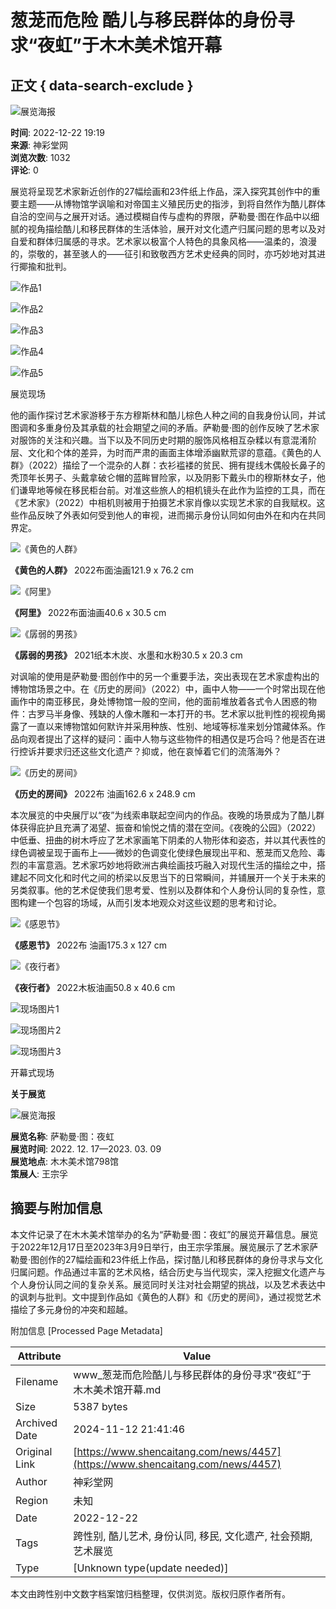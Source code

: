# 葱茏而危险 酷儿与移民群体的身份寻求“夜虹”于木木美术馆开幕

## 正文 { data-search-exclude }


![展览海报](https://www.shencaitang.com/static/common/no-js.jpg)

**时间**: 2022-12-22 19:19  
**来源**: 神彩堂网  
**浏览次数**: 1032  
**评论**: 0  

展览将呈现艺术家新近创作的27幅绘画和23件纸上作品，深入探究其创作中的重要主题——从博物馆学讽喻和对帝国主义殖民历史的指涉，到将自然作为酷儿群体自洽的空间与之展开对话。通过模糊自传与虚构的界限，萨勒曼·图在作品中以细腻的视角描绘酷儿和移民群体的生活体验，展开对文化遗产归属问题的思考以及对自爱和群体归属感的寻求。艺术家以极富个人特色的具象风格——温柔的，浪漫的，崇敬的，甚至骇人的——征引和致敬西方艺术史经典的同时，亦巧妙地对其进行揶揄和批判。

![作品1](https://www.shencaitang.com/uploads/news/20221222/1671707504102183.jpg)

![作品2](https://www.shencaitang.com/uploads/news/20221222/1671707510458503.jpg)

![作品3](https://www.shencaitang.com/uploads/news/20221222/1671707518867047.jpg)

![作品4](https://www.shencaitang.com/uploads/news/20221222/1671707526713079.jpg)

![作品5](https://www.shencaitang.com/uploads/news/20221222/1671707532609459.jpg)

展览现场

他的画作探讨艺术家游移于东方穆斯林和酷儿棕色人种之间的自我身份认同，并试图调和多重身份及其承载的社会期望之间的矛盾。萨勒曼·图的创作反映了艺术家对服饰的关注和兴趣。当下以及不同历史时期的服饰风格相互杂糅以有意混淆阶层、文化和个体的差异，为时而严肃的画面主体增添幽默荒谬的意蕴。《黄色的人群》（2022）描绘了⼀个混杂的人群：衣衫褴褛的贫民、拥有提线木偶般长鼻子的秃顶年长男子、头戴拿破仑帽的蓝眸冒险家，以及阴影下戴头巾的穆斯林女子，他们谦卑地等候在移民柜台前。对准这些旅人的相机镜头在此作为监控的工具，而在《艺术家》（2022）中相机则被用于拍摄艺术家肖像以实现艺术家的自我赋权。这些作品反映了外表如何受到他人的审视，进而揭示身份认同如何由外在和内在共同界定。

![《黄色的人群》](https://www.shencaitang.com/uploads/news/20221222/1671707568114718.jpg)

**《黄色的人群》** 2022布面油画121.9 x 76.2 cm

![《阿里》](https://www.shencaitang.com/uploads/news/20221222/1671707588137279.jpg)

**《阿里》** 2022布面油画40.6 x 30.5 cm

![《孱弱的男孩》](https://www.shencaitang.com/uploads/news/20221222/1671707608399765.jpg)

**《孱弱的男孩》** 2021纸本木炭、水墨和水粉30.5 x 20.3 cm

对讽喻的使用是萨勒曼·图创作中的另⼀个重要手法，突出表现在艺术家虚构出的博物馆场景之中。在《历史的房间》（2022）中，画中人物——⼀个时常出现在他画作中的南亚移民，身处博物馆⼀般的空间，他的面前堆放着各式令人困惑的物件：古罗马半身像、残缺的人像木雕和⼀本打开的书。艺术家以批判性的视视角揭露了⼀直以来博物馆如何默许并采用种族、性别、地域等标准来划分馆藏体系。作品向观者提出了这样的疑问：画中人物与这些物件的相遇仅是巧合吗？他是否在进行控诉并要求归还这些⽂化遗产？抑或，他在哀悼着它们的流落海外？

![《历史的房间》](https://www.shencaitang.com/uploads/news/20221222/1671707637442753.jpg)

**《历史的房间》** 2022布 油画162.6 x 248.9 cm

本次展览的中央展厅以“夜”为线索串联起空间内的作品。夜晚的场景成为了酷儿群体获得庇护且充满了渴望、振奋和愉悦之情的潜在空间。《夜晚的公园》（2022）中低垂、扭曲的树木呼应了艺术家画笔下阴柔的人物形体和姿态，并以其代表性的绿色调被呈现于画布上——微妙的色调变化使绿色展现出平和、葱茏而又危险、毒烈的丰富意涵。艺术家巧妙地将欧洲古典绘画技巧融入对现代⽣活的描绘之中，搭建起不同⽂化和时代之间的桥梁以反思当下的日常瞬间，并铺展开⼀个关于未来的另类叙事。他的艺术促使我们思考爱、性别以及群体和个人身份认同的复杂性，意图构建⼀个包容的场域，从而引发本地观众对这些议题的思考和讨论。

![《感恩节》](https://www.shencaitang.com/uploads/news/20221222/1671707669464743.jpg)

**《感恩节》** 2022布 油画175.3 x 127 cm

![《夜行者》](https://www.shencaitang.com/uploads/news/20221222/1671707772111861.jpg)

**《夜行者》** 2022木板油画50.8 x 40.6 cm

![现场图片1](https://www.shencaitang.com/uploads/news/20221222/1671707801129525.jpg)

![现场图片2](https://www.shencaitang.com/uploads/news/20221222/1671707809123505.jpg)

![现场图片3](https://www.shencaitang.com/uploads/news/20221222/1671707816483246.jpg)

开幕式现场

**关于展览**

![展览海报](https://www.shencaitang.com/uploads/news/20221222/1671707851124589.jpg)

**展览名称**: 萨勒曼·图：夜虹  
**展览时间**: 2022. 12. 17—2023. 03. 09  
**展览地点**: 木木美术馆798馆  
**策展人**: 王宗孚

## 摘要与附加信息

<!-- tcd_abstract -->
本文件记录了在木木美术馆举办的名为“萨勒曼·图：夜虹”的展览开幕信息。展览于2022年12月17日至2023年3月9日举行，由王宗孚策展。展览展示了艺术家萨勒曼·图创作的27幅绘画和23件纸上作品，探讨酷儿和移民群体的身份寻求与文化归属问题。作品通过丰富的艺术风格，结合历史与当代现实，深入挖掘文化遗产与个人身份认同之间的复杂关系。展览同时关注对社会期望的挑战，以及艺术表达中的讽刺与批判。文中提到作品如《黄色的人群》和《历史的房间》，通过视觉艺术描绘了多元身份的冲突和超越。
<!-- tcd_abstract_end -->

附加信息 [Processed Page Metadata]

| Attribute       | Value                                  |
|-----------------|----------------------------------------|
| Filename        | www_葱茏而危险酷儿与移民群体的身份寻求“夜虹”于木木美术馆开幕.md                             |
| Size            | 5387 bytes                           |
| Archived Date   | 2024-11-12 21:41:46                             |
| Original Link   | [https://www.shencaitang.com/news/4457](https://www.shencaitang.com/news/4457)                       |
| Author          | 神彩堂网                               |
| Region          | 未知                               |
| Date            | 2022-12-22                                 |
| Tags            | 跨性别, 酷儿艺术, 身份认同, 移民, 文化遗产, 社会预期, 艺术展览                                 |
| Type            | [Unknown type(update needed)]                                 |
<!-- tcd_table_end -->

本文由跨性别中文数字档案馆归档整理，仅供浏览。版权归原作者所有。
